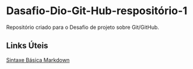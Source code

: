 # Dasafio-Dio-Git-Hub-respositório-1
Repositório criado para o Desafio de projeto sobre Git/GitHub.

## Links Úteis
[Sintaxe Básica Markdown](https://www.markdownguide.org)
